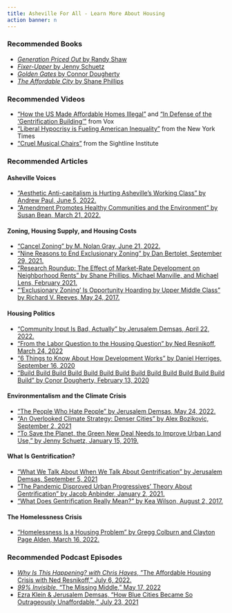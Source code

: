 ```yaml
---
title: Asheville For All - Learn More About Housing
action banner: n
---
```


### Recommended Books

- <a href="https://bookshop.org/a/83543/9780520356214" target="_blank"><i>Generation Priced Out</i> by Randy Shaw</a>
- <a href="https://bookshop.org/a/83543/9780815739289" target="_blank"><i>Fixer-Upper</i> by Jenny Schuetz</a>
- [*Golden Gates* by Connor Dougherty](https://bookshop.org/a/83543/9780525560234)
- <a href="https://bookshop.org/a/83543/9781642831337" target="_blank"><i>The Affordable City</i> by Shane Phillips</a>

### Recommended Videos

- <a href="https://youtu.be/0Flsg_mzG-M" target="_blank">“How the US Made Affordable Homes Illegal”</a> and <a href="https://youtu.be/cEsC5hNfPU4" target="_blank">“In Defense of the ‘Gentrification Building’”</a> from Vox
- <a href="https://youtu.be/hNDgcjVGHIw" target="_blank">“Liberal Hypocrisy is Fueling American Inequality”</a> from the New York Times
- <a href="https://youtu.be/EQGQU0T6NBc" target="_blank">“Cruel Musical Chairs”</a> from the Sightline Institute

### Recommended Articles

#### Asheville Voices

- <a href="https://mountainx.com/opinion/aesthetic-anti-capitalism-is-hurting-ashevilles-working-class/" target="_blank">“Aesthetic Anti-capitalism is Hurting Asheville’s Working Class” by Andrew Paul, June 5, 2022.</a>
- <a href="https://mountainx.com/opinion/amendment-promotes-healthy-communities-and-the-environment/" target="_blank">“Amendment Promotes Healthy Communities and the Environment” by Susan Bean, March 21, 2022.</a>

#### Zoning, Housing Supply, and Housing Costs

- <a href="https://www.theatlantic.com/ideas/archive/2022/06/zoning-housing-affordability-nimby-parking-houston/661289/" target="_blank">“Cancel Zoning” by M. Nolan Gray, June 21, 2022.</a>
- <a href="https://www.sightline.org/2021/09/29/nine-reasons-to-end-exclusionary-zoning/" target="_blank">“Nine Reasons to End Exclusionary Zoning” by Dan Bertolet, September 29, 2021.</a>
- <a href="https://escholarship.org/uc/item/5d00z61m" target="_blank">“Research Roundup: The Effect of Market-Rate Development on Neighborhood Rents” by Shane Phillips, Michael Manville, and Michael Lens, February 2021.</a>
- <a href="https://www.brookings.edu/opinions/exclusionary-zoning-is-opportunity-hoarding-by-upper-middle-class/" target="_blank">“‘Exclusionary Zoning’ Is Opportunity Hoarding by Upper Middle Class” by Richard V. Reeves, May 24, 2017.</a>

#### Housing Politics

- <a href="https://www.theatlantic.com/ideas/archive/2022/04/local-government-community-input-housing-public-transportation/629625/" target="_blank">“Community Input Is Bad, Actually” by Jerusalem Demsas, April 22, 2022.</a>
- <a href="https://www.thenation.com/article/economy/housing-class-homelessness/" target="_blank">“From the Labor Question to the Housing Question” by Ned Resnikoff, March 24, 2022</a>
- <a href="https://www.strongtowns.org/journal/2020/9/15/6-things-to-know-about-development" target="_blank">“6 Things to Know About How Development Works” by Daniel Herriges, September 16, 2020</a>
- <a href="https://www.nytimes.com/2020/02/13/business/economy/housing-crisis-conor-dougherty-golden-gates.html?smid=url-share" target="_blank">“Build Build Build Build Build Build Build Build Build Build Build Build Build Build” by Conor Dougherty, February 13, 2020</a>

#### Environmentalism and the Climate Crisis

- <a href="https://www.theatlantic.com/ideas/archive/2022/05/population-growth-housing-climate-change/629952/" target="_blank">“The People Who Hate People” by Jerusalem Demsas, May 24, 2022.</a>
- <a href="https://www.theglobeandmail.com/arts/art-and-architecture/article-an-overlooked-climate-strategy-denser-cities/" target="_blank">“An Overlooked Climate Strategy: Denser Cities” by Alex Bozikovic, September 2, 2021</a>
- <a href="https://www.brookings.edu/blog/the-avenue/2019/01/15/to-save-the-planet-the-green-new-deal-needs-to-improve-urban-land-use/" target="_blank">“To Save the Planet, the Green New Deal Needs to Improve Urban Land Use,” by Jenny Schuetz, January 15, 2019.</a>

#### What Is Gentrification?

- <a href="https://www.vox.com/22629826/gentrification-definition-housing-racism-segregation-cities" target="_blank">“What We Talk About When We Talk About Gentrification” by Jerusalem Demsas, September 5, 2021</a>
- <a href="https://www.theatlantic.com/ideas/archive/2021/01/anti-growth-alliance-fueled-urban-gentrification/617525/" target="_blank">“The Pandemic Disproved Urban Progressives’ Theory About Gentrification” by Jacob Anbinder, January 2, 2021.</a>
- <a href="https://www.strongtowns.org/journal/2017/8/1/what-does-gentrification-really-mean" target="_blank">“What Does Gentrification Really Mean?” by Kea Wilson, August 2, 2017.</a>

#### The Homelessness Crisis

- <a href="https://www.sightline.org/2022/03/16/homelessness-is-a-housing-problem/" target="_blank">“Homelessness Is a Housing Problem” by Gregg Colburn and Clayton Page Alden, March 16, 2022.</a>

### Recommended Podcast Episodes

- [*Why Is This Happening? with Chris Hayes*, ”The Affordable Housing Crisis with Ned Resnikoff,” July 6, 2022.](https://www.msnbc.com/msnbc-podcast/why-is-this-happening/discussing-affordable-housing-crisis-ned-resnikoff-podcast-transcript-n1296852)
- <a href="https://99percentinvisible.org/episode/the-missing-middle/" target="_blank"><i>99% Invisible</i>, “The Missing Middle,” May 17, 2022</a>
- <a href="https://www.nytimes.com/2021/07/23/podcasts/transcript-ezra-klein-interviews-jerusalem-demsas.html" target="_blank">Ezra Klein & Jerusalem Demsas, “How Blue Cities Became So Outrageously Unaffordable,” July 23, 2021</a>
